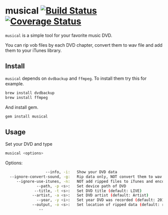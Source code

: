 # musical [![Build Status](https://travis-ci.org/katsuma/musical.png?branch=master)](https://travis-ci.org/katsuma/musical) [![Coverage Status](https://coveralls.io/repos/katsuma/musical/badge.png)](https://coveralls.io/r/katsuma/musical)

`musical` is a simple tool for your favorite music DVD.

You can rip vob files by each DVD chapter, convert them to wav file and add them to your iTunes library.


## Install

`musical` depends on `dvdbackup` and `ffmpeg`.
To install them try this for example.

```sh
brew install dvdbackup
brew install ffmpeg
```

And install gem.

```sh
gem install musical
```


## Usage
Set your DVD and type

```sh
musical <options>
```

Options:
```sh
                  --info, -i:   Show your DVD data
  --ignore-convert-sound, -g:   Rip data only, NOT convert them to wav file
     --ignore-use-itunes, -n:   NOT add ripped files to iTunes and encode them
              --path, -p <s>:   Set device path of DVD
             --title, -t <s>:   Set DVD title (default: LIVE)
            --artist, -a <s>:   Set DVD artist (default: Artist)
              --year, -y <i>:   Set year DVD was recorded (default: 2013)
            --output, -o <s>:   Set location of ripped data (default: ripped)
               --